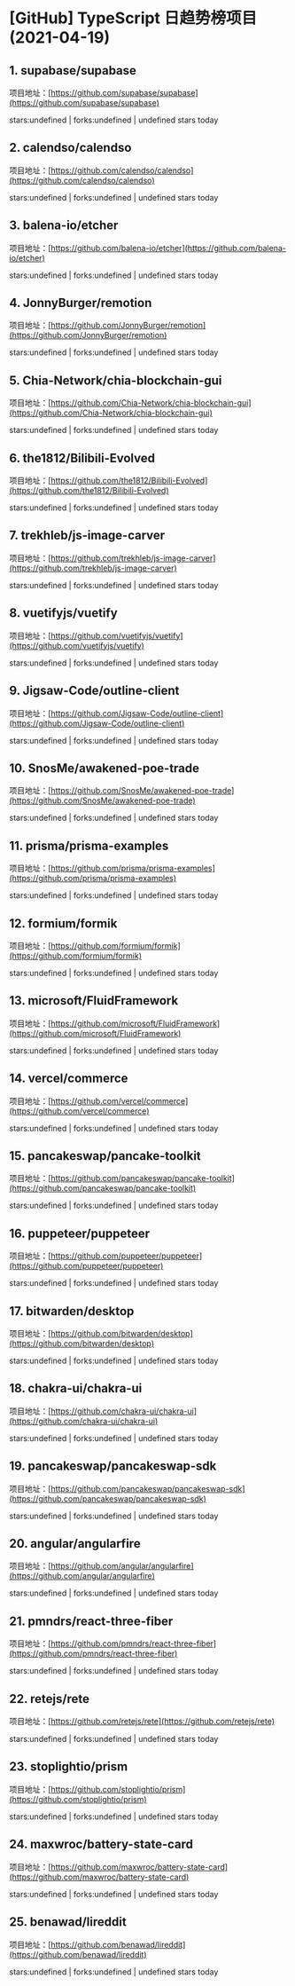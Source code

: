 # [GitHub] TypeScript 日趋势榜项目(2021-04-19)

## 1. supabase/supabase 

项目地址：[https://github.com/supabase/supabase](https://github.com/supabase/supabase)

stars:undefined | forks:undefined | undefined stars today 



## 2. calendso/calendso 

项目地址：[https://github.com/calendso/calendso](https://github.com/calendso/calendso)

stars:undefined | forks:undefined | undefined stars today 



## 3. balena-io/etcher 

项目地址：[https://github.com/balena-io/etcher](https://github.com/balena-io/etcher)

stars:undefined | forks:undefined | undefined stars today 



## 4. JonnyBurger/remotion 

项目地址：[https://github.com/JonnyBurger/remotion](https://github.com/JonnyBurger/remotion)

stars:undefined | forks:undefined | undefined stars today 



## 5. Chia-Network/chia-blockchain-gui 

项目地址：[https://github.com/Chia-Network/chia-blockchain-gui](https://github.com/Chia-Network/chia-blockchain-gui)

stars:undefined | forks:undefined | undefined stars today 



## 6. the1812/Bilibili-Evolved 

项目地址：[https://github.com/the1812/Bilibili-Evolved](https://github.com/the1812/Bilibili-Evolved)

stars:undefined | forks:undefined | undefined stars today 



## 7. trekhleb/js-image-carver 

项目地址：[https://github.com/trekhleb/js-image-carver](https://github.com/trekhleb/js-image-carver)

stars:undefined | forks:undefined | undefined stars today 



## 8. vuetifyjs/vuetify 

项目地址：[https://github.com/vuetifyjs/vuetify](https://github.com/vuetifyjs/vuetify)

stars:undefined | forks:undefined | undefined stars today 



## 9. Jigsaw-Code/outline-client 

项目地址：[https://github.com/Jigsaw-Code/outline-client](https://github.com/Jigsaw-Code/outline-client)

stars:undefined | forks:undefined | undefined stars today 



## 10. SnosMe/awakened-poe-trade 

项目地址：[https://github.com/SnosMe/awakened-poe-trade](https://github.com/SnosMe/awakened-poe-trade)

stars:undefined | forks:undefined | undefined stars today 



## 11. prisma/prisma-examples 

项目地址：[https://github.com/prisma/prisma-examples](https://github.com/prisma/prisma-examples)

stars:undefined | forks:undefined | undefined stars today 



## 12. formium/formik 

项目地址：[https://github.com/formium/formik](https://github.com/formium/formik)

stars:undefined | forks:undefined | undefined stars today 



## 13. microsoft/FluidFramework 

项目地址：[https://github.com/microsoft/FluidFramework](https://github.com/microsoft/FluidFramework)

stars:undefined | forks:undefined | undefined stars today 



## 14. vercel/commerce 

项目地址：[https://github.com/vercel/commerce](https://github.com/vercel/commerce)

stars:undefined | forks:undefined | undefined stars today 



## 15. pancakeswap/pancake-toolkit 

项目地址：[https://github.com/pancakeswap/pancake-toolkit](https://github.com/pancakeswap/pancake-toolkit)

stars:undefined | forks:undefined | undefined stars today 



## 16. puppeteer/puppeteer 

项目地址：[https://github.com/puppeteer/puppeteer](https://github.com/puppeteer/puppeteer)

stars:undefined | forks:undefined | undefined stars today 



## 17. bitwarden/desktop 

项目地址：[https://github.com/bitwarden/desktop](https://github.com/bitwarden/desktop)

stars:undefined | forks:undefined | undefined stars today 



## 18. chakra-ui/chakra-ui 

项目地址：[https://github.com/chakra-ui/chakra-ui](https://github.com/chakra-ui/chakra-ui)

stars:undefined | forks:undefined | undefined stars today 



## 19. pancakeswap/pancakeswap-sdk 

项目地址：[https://github.com/pancakeswap/pancakeswap-sdk](https://github.com/pancakeswap/pancakeswap-sdk)

stars:undefined | forks:undefined | undefined stars today 



## 20. angular/angularfire 

项目地址：[https://github.com/angular/angularfire](https://github.com/angular/angularfire)

stars:undefined | forks:undefined | undefined stars today 



## 21. pmndrs/react-three-fiber 

项目地址：[https://github.com/pmndrs/react-three-fiber](https://github.com/pmndrs/react-three-fiber)

stars:undefined | forks:undefined | undefined stars today 



## 22. retejs/rete 

项目地址：[https://github.com/retejs/rete](https://github.com/retejs/rete)

stars:undefined | forks:undefined | undefined stars today 



## 23. stoplightio/prism 

项目地址：[https://github.com/stoplightio/prism](https://github.com/stoplightio/prism)

stars:undefined | forks:undefined | undefined stars today 



## 24. maxwroc/battery-state-card 

项目地址：[https://github.com/maxwroc/battery-state-card](https://github.com/maxwroc/battery-state-card)

stars:undefined | forks:undefined | undefined stars today 



## 25. benawad/lireddit 

项目地址：[https://github.com/benawad/lireddit](https://github.com/benawad/lireddit)

stars:undefined | forks:undefined | undefined stars today 



